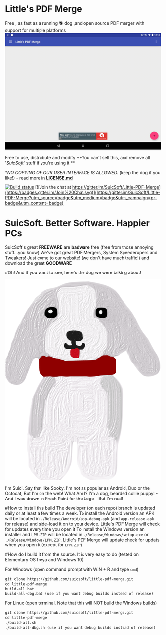 
# Little's PDF Merge

Free , as fast as a running 🐕 dog ,and open source PDF merger with support for multiple platforms
![The cute and cuddly dog](video.gif)

Free to use, distrubute and modify 
**You can't sell this, and remove all '*SuicSoft*' stuff if you're using it **

**NO COPYING OF OUR USER INTERFACE IS ALLOWED.*
(keep the dog if you like!) - read more in [**LICENSE.md**](License.md) 
<!---Replace developer with correct branch--->
<!---Appveyor build status--->
[![Build status](https://ci.appveyor.com/api/projects/status/79qcnkt3rxxboays?svg=true)](https://ci.appveyor.com/project/SuicSoft/little-pdf-merge) [![Join the chat at https://gitter.im/SuicSoft/Little-PDF-Merge](https://badges.gitter.im/Join%20Chat.svg)](https://gitter.im/SuicSoft/Little-PDF-Merge?utm_source=badge&utm_medium=badge&utm_campaign=pr-badge&utm_content=badge)
# SuicSoft. Better Software. Happier PCs
SuicSoft's great **FREEWARE** are **badware** free (free from those annoying stuff...you know)
We've got great PDF Mergers, System Speederupers and Tweakers! Just come to our website! (we don't have much traffic!)
and download the great **GOODWARE**

#Oh! And if you want to see, here's the dog we were talking about!

![The cute and cuddly dog](https://raw.githubusercontent.com/SuicSoft/SuicSoft-Art/master/Suici/Suici%20(Original).png)

I'm Suici. Say that like Sooky. I'm not as popular as Android, Duo or the Octocat, But I'm on the web!
What Am I? I'm a dog, bearded collie puppy! - And I was drawn in Fresh Paint for the Logo - But I'm real!

#How to install this build
The developer (on each repo) branch is updated daily or at least a few times a week.
To install the Android version an APK will be located in ```./Release/Android/app-debug.apk``` (and ```app-release.apk``` for release) and side-load it on to your device. Little's PDF Merge will check for updates every time you open it
To install the Windows version an installer and ```LPM.ZIP``` will be located in ```./Release/Windows/setup.exe``` or ```./Release/Windows/LPM.ZIP```. Little's PDF Merge will update check for updats when you open it (except for ```LPM.ZIP```)

#How do I build it from the source.
It is very easy to do (tested on Elementary OS freya and Windows 10)

For Windows (open command prompt with WIN + R and type ```cmd```)
```
git clone https://github.com/suicsoft/little-pdf-merge.git
cd little-pdf-merge
build-all.bat
build-all-dbg.bat (use if you want debug builds instead of release)
```
For Linux (open terminal. Note that this will NOT build the Windows builds)
```
git clone https://github.com/suicsoft/little-pdf-merge.git
cd little-pdf-merge
./build-all.sh
./build-all-dbg.sh (use if you want debug builds instead of release)
```
